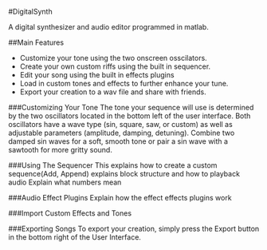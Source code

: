 #DigitalSynth

A digital synthesizer and audio editor programmed in matlab.

##Main Features
* Customize your tone using the two onscreen osscilators.
* Create your own custom riffs using the built in sequencer.
* Edit your song using the built in effects plugins
* Load in custom tones and effects to further enhance your tune.
* Export your creation to a wav file and share with friends.

###Customizing Your Tone
The tone your sequence will use is determined by the two oscillators located in the bottom
left of the user interface.  Both oscillators have a wave type (sin, square, saw, or custom) as well as adjustable parameters (amplitude, damping, detuning).  Combine two damped sin waves for a soft, smooth tone or pair a sin wave with a sawtooth for more gritty sound.

###Using The Sequencer
This explains how to create a custom sequence(Add, Append)
explains block structure and how to playback audio
Explain what numbers mean

###Audio Effect Plugins
Explain how the effect effects plugins work

###Import Custom Effects and Tones


###Exporting Songs
To export your creation, simply press the Export button in the bottom right of the User Interface.
